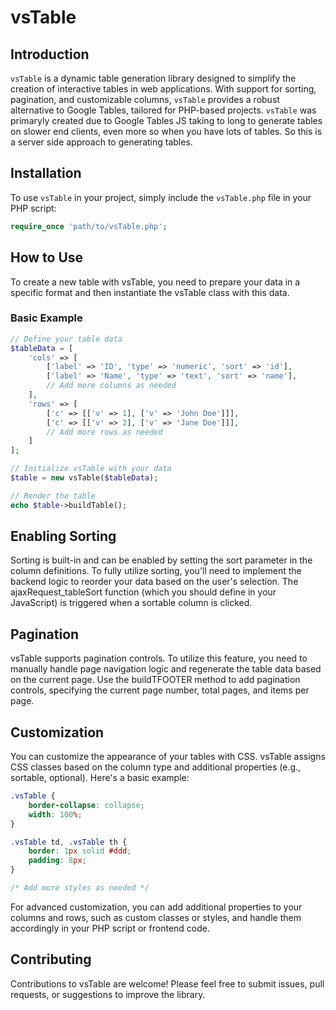 # vsTable

## Introduction

`vsTable` is a dynamic table generation library designed to simplify the creation of interactive tables in web applications. With support for sorting, pagination, and customizable columns, `vsTable` provides a robust alternative to Google Tables, tailored for PHP-based projects.
`vsTable` was primaryly created due to Google Tables JS taking to long to generate tables on slower end clients, even more so when you have lots of tables. So this is a server side approach to generating tables.

## Installation

To use `vsTable` in your project, simply include the `vsTable.php` file in your PHP script:

```php
require_once 'path/to/vsTable.php';
```


## How to Use
To create a new table with vsTable, you need to prepare your data in a specific format and then instantiate the vsTable class with this data.
### Basic Example
```php
// Define your table data
$tableData = [
    'cols' => [
        ['label' => 'ID', 'type' => 'numeric', 'sort' => 'id'],
        ['label' => 'Name', 'type' => 'text', 'sort' => 'name'],
        // Add more columns as needed
    ],
    'rows' => [
        ['c' => [['v' => 1], ['v' => 'John Doe']]],
        ['c' => [['v' => 2], ['v' => 'Jane Doe']]],
        // Add more rows as needed
    ]
];

// Initialize vsTable with your data
$table = new vsTable($tableData);

// Render the table
echo $table->buildTable();
```

## Enabling Sorting

Sorting is built-in and can be enabled by setting the sort parameter in the column definitions. To fully utilize sorting, you'll need to implement the backend logic to reorder your data based on the user's selection. The ajaxRequest_tableSort function (which you should define in your JavaScript) is triggered when a sortable column is clicked.

## Pagination

vsTable supports pagination controls. To utilize this feature, you need to manually handle page navigation logic and regenerate the table data based on the current page. Use the buildTFOOTER method to add pagination controls, specifying the current page number, total pages, and items per page.

## Customization

You can customize the appearance of your tables with CSS. vsTable assigns CSS classes based on the column type and additional properties (e.g., sortable, optional). Here's a basic example:
```css
.vsTable {
    border-collapse: collapse;
    width: 100%;
}

.vsTable td, .vsTable th {
    border: 1px solid #ddd;
    padding: 8px;
}

/* Add more styles as needed */
```

For advanced customization, you can add additional properties to your columns and rows, such as custom classes or styles, and handle them accordingly in your PHP script or frontend code.

## Contributing

Contributions to vsTable are welcome! Please feel free to submit issues, pull requests, or suggestions to improve the library.
